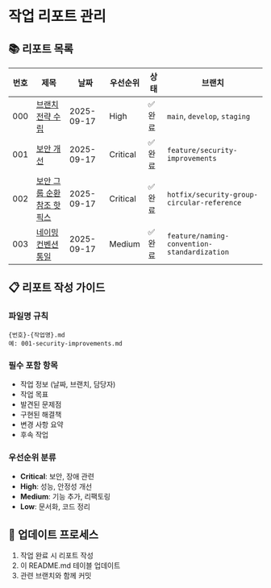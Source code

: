 # 작업 리포트 관리

## 📚 리포트 목록

| 번호 | 제목 | 날짜 | 우선순위 | 상태 | 브랜치 |
|------|------|------|----------|------|--------|
| 000 | [브랜치 전략 수립](./000-branch-strategy-setup.md) | 2025-09-17 | High | ✅ 완료 | `main`, `develop`, `staging` |
| 001 | [보안 개선](./001-security-improvements.md) | 2025-09-17 | Critical | ✅ 완료 | `feature/security-improvements` |
| 002 | [보안 그룹 순환 참조 핫픽스](./002-security-group-circular-reference-hotfix.md) | 2025-09-17 | Critical | ✅ 완료 | `hotfix/security-group-circular-reference` |
| 003 | [네이밍 컨벤션 통일](./003-naming-convention-standardization.md) | 2025-09-17 | Medium | ✅ 완료 | `feature/naming-convention-standardization` |

## 📋 리포트 작성 가이드

### 파일명 규칙
```
{번호}-{작업명}.md
예: 001-security-improvements.md
```

### 필수 포함 항목
- 작업 정보 (날짜, 브랜치, 담당자)
- 작업 목표
- 발견된 문제점
- 구현된 해결책
- 변경 사항 요약
- 후속 작업

### 우선순위 분류
- **Critical**: 보안, 장애 관련
- **High**: 성능, 안정성 개선
- **Medium**: 기능 추가, 리팩토링
- **Low**: 문서화, 코드 정리

## 🔄 업데이트 프로세스
1. 작업 완료 시 리포트 작성
2. 이 README.md 테이블 업데이트
3. 관련 브랜치와 함께 커밋
